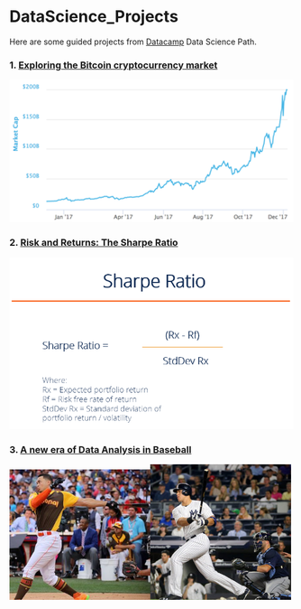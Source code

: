 # DataScience_Projects

Here are some guided projects from [Datacamp](https://www.datacamp.com/home) Data Science Path.

### 1. [Exploring the Bitcoin cryptocurrency market](./1_Bitcoin_Cryptocurrency_Market/1_Bitcoin_Cryptocurrency_Market.ipynb)
<img src="./1_Bitcoin_Cryptocurrency_Market/img/bitcoint_market_cap_2017.png" alt="Bitcoin Market Cap 2017">

### 2. [Risk and Returns: The Sharpe Ratio](./2_The_Sharpe_Ratio)
<img src="./2_The_Sharpe_Ratio/img/sharpe-ratio.png" alt="Sharpe Ratio explained">

### 3. [A new era of Data Analysis in Baseball](./3.Data_Analysis_Baseball)
<p float="left">
  <img src="./3_Data_analysis_Baseball/img/stanton_wide.jpg" alt="Stanton" width="250px"><img src="./3_Data_analysis_Baseball/img/judge_wide.jpg" alt="Judge" width="250px">
</p>
